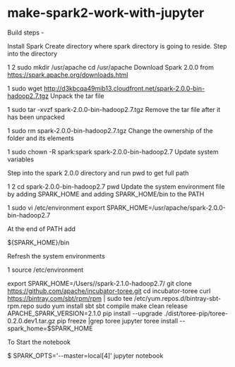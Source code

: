 # make-spark2-work-with-jupyter

Build steps -

Install Spark
Create directory where spark directory is going to reside. Step into the directory

1
2
sudo mkdir /usr/apache
cd /usr/apache
Download Spark 2.0.0 from https://spark.apache.org/downloads.html

1
sudo wget http://d3kbcqa49mib13.cloudfront.net/spark-2.0.0-bin-hadoop2.7.tgz
Unpack the tar file

1
sudo tar -xvzf spark-2.0.0-bin-hadoop2.7.tgz
Remove the tar file after it has been unpacked

1
sudo rm spark-2.0.0-bin-hadoop2.7.tgz
Change the ownership of the folder and its elements

1
sudo chown -R spark:spark spark-2.0.0-bin-hadoop2.7
Update system variables

Step into the spark 2.0.0 directory and run pwd to get full path

1
2
cd spark-2.0.0-bin-hadoop2.7
pwd
Update the system environment file by adding SPARK_HOME and adding SPARK_HOME/bin to the PATH

1
sudo vi /etc/environment
export SPARK_HOME=/usr/apache/spark-2.0.0-bin-hadoop2.7

At the end of PATH add

${SPARK_HOME}/bin

Refresh the system environments

1
source /etc/environment


export SPARK_HOME=/Users/<path>/spark-2.1.0-hadoop2.7/
git clone https://github.com/apache/incubator-toree.git
cd incubator-toree
curl https://bintray.com/sbt/rpm/rpm | sudo tee /etc/yum.repos.d/bintray-sbt-rpm.repo
sudo yum install sbt
sbt compile
make clean release APACHE_SPARK_VERSION=2.1.0
pip install --upgrade ./dist/toree-pip/toree-0.2.0.dev1.tar.gz
pip freeze |grep toree 
jupyter toree install --spark_home=$SPARK_HOME

To Start the notebook

$ SPARK_OPTS='--master=local[4]' jupyter notebook

